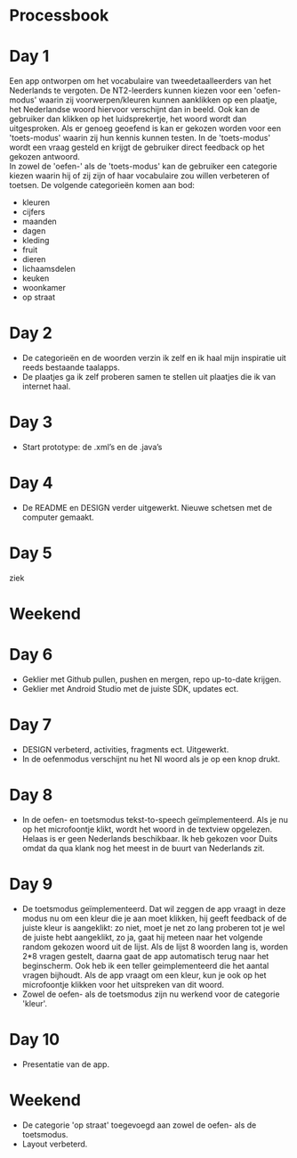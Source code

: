 Processbook
===========

# Day 1
Een app ontworpen om het vocabulaire van tweedetaalleerders van het Nederlands te vergoten. De NT2-leerders kunnen kiezen voor een 'oefen-modus' waarin zij voorwerpen/kleuren kunnen aanklikken op een plaatje, het Nederlandse woord hiervoor verschijnt dan in beeld. Ook kan de gebruiker dan klikken op het luidsprekertje, het woord wordt dan uitgesproken. Als er genoeg geoefend is kan er gekozen worden voor een 'toets-modus' waarin zij hun kennis kunnen testen. In de 'toets-modus' wordt een vraag gesteld en krijgt de gebruiker direct feedback op het gekozen antwoord.  
In zowel de 'oefen-' als de 'toets-modus' kan de gebruiker een categorie kiezen waarin hij of zij zijn of haar vocabulaire zou willen verbeteren of toetsen. De volgende categorieën komen aan bod:
* kleuren
* cijfers
* maanden
* dagen
* kleding
* fruit
* dieren
* lichaamsdelen
* keuken
* woonkamer
* op straat

# Day 2
* De categorieën en de woorden verzin ik zelf en ik haal mijn inspiratie uit reeds bestaande taalapps.
* De plaatjes ga ik zelf proberen samen te stellen uit plaatjes die ik van internet haal.

# Day 3
* Start prototype: de .xml’s en de .java’s

# Day 4
* De README en DESIGN verder uitgewerkt. Nieuwe schetsen met de computer gemaakt.

# Day 5
ziek

# Weekend

# Day 6
* Geklier met Github pullen, pushen en mergen, repo up-to-date krijgen.
* Geklier met Android Studio met de juiste SDK, updates ect. 

# Day 7
* DESIGN verbeterd, activities, fragments ect. Uitgewerkt.
* In de oefenmodus verschijnt nu het Nl woord als je op een knop drukt.

# Day 8
* In de oefen- en toetsmodus tekst-to-speech geïmplementeerd. Als je nu op het microfoontje klikt, wordt het woord in de textview opgelezen. Helaas is er geen Nederlands beschikbaar. Ik heb gekozen voor Duits omdat da qua klank nog het meest in de buurt van Nederlands zit. 

# Day 9
* De toetsmodus geïmplementeerd. Dat wil zeggen de app vraagt in deze modus nu om een kleur die je aan moet klikken, hij geeft feedback of de juiste kleur is aangeklikt: zo niet, moet je net zo lang proberen tot je wel de juiste hebt aangeklikt, zo ja, gaat hij meteen naar het volgende random gekozen woord uit de lijst. Als de lijst 8 woorden lang is, worden 2*8 vragen gestelt, daarna gaat de app automatisch terug naar het beginscherm. Ook heb ik een teller geimplementeerd die het aantal vragen bijhoudt. Als de app vraagt om een kleur, kun je ook op het microfoontje klikken voor het uitspreken van dit woord. 
* Zowel de oefen- als de toetsmodus zijn nu werkend voor de categorie 'kleur'.

# Day 10
* Presentatie van de app. 

# Weekend
* De categorie 'op straat' toegevoegd aan zowel de oefen- als de toetsmodus.
* Layout verbeterd.
